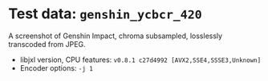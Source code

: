 # Test data: `genshin_ycbcr_420`
A screenshot of Genshin Impact, chroma subsampled, losslessly transcoded from JPEG.

- libjxl version, CPU features: `v0.8.1 c27d4992 [AVX2,SSE4,SSSE3,Unknown]`
- Encoder options: `-j 1`
